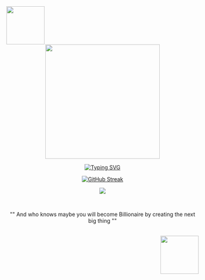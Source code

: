 <div align="center">
<!-- **👋🏾 Hello, welcome to my account 👋🏾** -->

<!-- xmas day start -->
<!--
<div style="display: flex; justify-content: center; align-items: center">
<img src="https://media0.giphy.com/media/mmlF7cNkjlNgQizz57/giphy.gif" width="250"/>
<img src="https://media2.giphy.com/media/NxpMNq17Y2Khq/giphy.gif" width="250"/>
</div>

![](https://media0.giphy.com/media/85NnIB9yB2kdBg48b1/giphy.gif "Happy New Year 2023")
-->
<!-- xmas day end   -->

<!-- Normal day start -->
<!--
<div style="display: flex; justify-content: center; align-items: center">
<img src="https://media.giphy.com/media/h8DFgib7rahX38a522/giphy.gif" width="75"/>
<img src="https://media.giphy.com/media/Vd8jRsGoIOZPXoREMe/giphy.gif" width="125"/>
<img src="https://media.giphy.com/media/JsnDTehWc8Xhu2cAHc/giphy.gif" width="75"/>
</div>

<img src="https://media.giphy.com/media/3iyKHMIKg5VWG6qHUm/giphy.gif" width="300"/>
<img src="https://media.giphy.com/media/dtra4r7NXUlI5XRfOR/giphy.gif" width="55"/>
-->
<!-- Normal day end   -->

<!-- Halloween start -->
<div align="left">
  <img src="https://media1.giphy.com/media/XpIvVdTcGeHTi/giphy.webp" width="100"/>
</div>
<img src="https://media2.giphy.com/media/YmRY9ZiS0Yce1oag39/giphy.gif" width="300"/>
<!-- Halloween end   -->

[![Typing SVG](https://readme-typing-svg.demolab.com?font=Fira+Code&pause=1000&color=C9510C&center=true&vCenter=true&width=435&lines=%F0%9F%87%B2%F0%9F%87%AC+salama+eh+%F0%9F%87%B2%F0%9F%87%AC;%F0%9F%87%AB%F0%9F%87%B7+bonjour+%F0%9F%87%AB%F0%9F%87%B7;%F0%9F%87%AA%F0%9F%87%B8+hola+%F0%9F%87%AA%F0%9F%87%B8;%F0%9F%87%A8%F0%9F%87%B3+%E6%82%A8%E5%A5%BD+%F0%9F%87%A8%F0%9F%87%B3;%F0%9F%87%B8%F0%9F%87%A6+%D8%A7%D9%84%D8%B3%D9%84%D8%A7%D9%85+%D8%B9%D9%84%D9%8A%D9%83%D9%85+%F0%9F%87%B8%F0%9F%87%A6;%F0%9F%87%AF%F0%9F%87%B5+%E3%81%93%E3%82%93%E3%81%AB%E3%81%A1%E3%81%AF+%F0%9F%87%AF%F0%9F%87%B5;%F0%9F%87%B0%F0%9F%87%B7+%EC%95%88%EB%85%95%ED%95%98%EC%84%B8%EC%9A%94+%F0%9F%87%B0%F0%9F%87%B7;%F0%9F%87%B5%F0%9F%87%B9+ol%C3%A1+%F0%9F%87%B5%F0%9F%87%B9;%F0%9F%87%AE%F0%9F%87%B3+%E0%A4%A8%E0%A4%AE%E0%A4%B8%E0%A5%8D%E0%A4%A4%E0%A5%87+%F0%9F%87%AE%F0%9F%87%B3;%F0%9F%87%A9%F0%9F%87%AA+guten+Tag+%F0%9F%87%A9%F0%9F%87%AA)](https://git.io/typing-svg)

[![GitHub Streak](https://github-readme-streak-stats.herokuapp.com?user=ks-krimi&theme=prussian&mode=weekly&background=FFFFFF00&dates=4B86B&fire=c9510c&ring=c9510c&sideNums=4B86B&sideLabels=4B86B&currStreakLabel=c9510c&currStreakNum=c9510c&border=00000000&stroke=00000000)](https://git.io/streak-stats)

![](https://komarev.com/ghpvc/?username=ks-krimi&color=c9510c&label=Thank+you+for+your+visit+🥰)

<!-- Normal day start -->
<!--
<div align="right">
<img src="https://media2.giphy.com/media/77WemchqqLlN72mfKp/giphy.gif" width="100"/>
</div>
<!-- Normal day end   -->

<br/>

"" And who knows maybe you will become Billionaire by creating the next big thing ""

<br/>

<!-- Normal day start -->
<!--
<div align="right">
  <img src="https://media.giphy.com/media/73ymNClJu3dyFugAl9/giphy.gif" width="250"/>
</div>
-->
<!-- Normal day end   -->

<!-- Halloween start -->
<div align="right">
  <img src="https://media1.giphy.com/media/XpIvVdTcGeHTi/giphy.webp" width="100"/>
</div>
<!-- Halloween end   -->

</div>

<!--
### Hello 👋
**ks-krimi/ks-krimi** is a ✨ _special_ ✨ repository because its `README.md` (this file) appears on your GitHub profile.😎✌️

Here are some ideas to get you started:

- 🔭 I’m currently working on ...
- 🌱 I’m currently learning ...
- 👯 I’m looking to collaborate on ...
- 🤔 I’m looking for help with ...
- 💬 Ask me about ...
- 📫 How to reach me: ...
- 😄 Pronouns: ...
- ⚡ Fun fact: ...
-->
